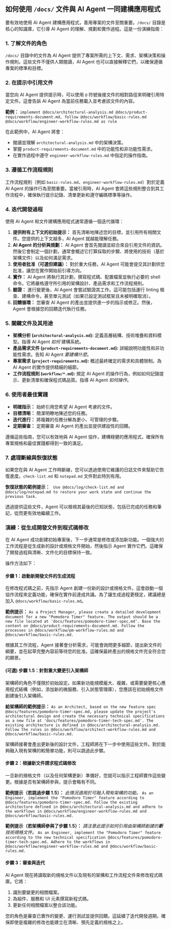 ## 如何使用 `/docs/` 文件與 AI Agent 一同建構應用程式

要有效地使用 AI Agent 建構應用程式，善用專案的文件至關重要。`/docs/` 目錄是核心的知識庫，它引導 AI Agent 的理解、規劃和實作過程。這是一份演練指南：

### 1. 了解文件的角色

`/docs/` 目錄中的文件為 AI Agent 提供了專案所需的上下文、需求、架構決策和操作規則。這些文件不僅供人類閱讀，AI Agent 也可以直接解釋它們，以確保遵循專案的標準和目標。

### 2. 在提示中引用文件

當您向 AI Agent 提供提示時，可以使用 `@` 符號後接文件的相對路徑來明確引用特定文件。這會告訴 AI Agent 為當前任務載入並考慮該文件的內容。

**範例：**
`implement @docs/architectural-analysis.md @docs/product-requirements-document.md, follow @docs/workflow/basic-rules.md @docs/workflow/engineer-workflow-rules.md as rule`

在此範例中，AI Agent 將會：
- 閱讀並理解 `architectural-analysis.md` 中的架構決策。
- 掌握 `product-requirements-document.md` 中的功能性和非功能性需求。
- 在實作過程中遵守 `engineer-workflow-rules.md` 中指定的操作指南。

### 3. 遵循工作流程規則

工作流程規則（例如 `basic-rules.md`、`engineer-workflow-rules.md`）對於定義 AI Agent 的操作行為至關重要。當被引用時，AI Agent 會將這些規則整合到其工作流程中，確保執行提示記錄、清單更新和遵守編碼標準等操作。

### 4. 迭代開發過程

使用 AI Agent 和文件建構應用程式通常遵循一個迭代循環：

1.  **提供附有上下文的初始提示：** 首先清晰地陳述您的目標，並引用所有相關文件。您提供的上下文越多，AI Agent 就越能理解任務。
2.  **AI Agent 的分析與規劃：** AI Agent 會首先閱讀並綜合來自引用文件的資訊。然後它會制定一個計劃，通常會概述它打算採取的步驟、將使用的技術（基於架構文件）以及如何滿足需求。
3.  **使用者批准（可選但建議）：** 對於重大任務，AI Agent 可能會提交其計劃供您批准，讓您在實作開始前引導方向。
4.  **實作：** AI Agent 將執行其計劃，撰寫程式碼、配置檔案並執行必要的 shell 命令。它將嚴格遵守所引用的架構設計、產品需求和工作流程規則。
5.  **驗證：** 進行變更後，AI Agent 會嘗試驗證其工作。這可能包括運行 linting 檢查、建構命令，甚至單元測試（如果已設定測試框架且未被明確取消）。
6.  **回饋循環：** 您審查 AI Agent 的產出並提供進一步的指示或修正。然後，Agent 會根據您的回饋迭代執行任務。

### 5. 關鍵文件及其用途

-   **架構分析 (`architectural-analysis.md`):** 定義高層結構、技術堆疊和資料模型。指導 AI Agent *如何* 建構系統。
-   **產品需求文件 (`product-requirements-document.md`):** 詳細說明功能性和非功能性需求。告知 AI Agent *要建構什麼*。
-   **專案需求 (`project-requirements.md`):** 概述最終確定的需求和具體限制。為 AI Agent 的實作提供精細的細節。
-   **工作流程規則 (`workflow/*.md`):** 規定 AI Agent 的操作行為，例如如何記錄提示、更新清單和確保程式碼品質。指導 AI Agent *如何操作*。

### 6. 使用者最佳實踐

-   **明確指示：** 始終引用您希望 AI Agent 考慮的文件。
-   **目標清晰：** 簡潔明瞭地陳述您的任務。
-   **迭代進行：** 將複雜的任務分解為更小、可管理的步驟。
-   **定期審查：** 定期審查 AI Agent 的產出並提供建設性的回饋。

遵循這些指南，您可以有效地與 AI Agent 協作，建構穩健的應用程式，確保所有專案規格和最佳實踐都得到一致的滿足。

### 7. 處理斷線與恢復狀態

如果您在與 AI Agent 工作時斷線，您可以透過使用它維護的日誌文件來幫助它恢復進度。`check-list.md` 和 `notepad.md` 文件對此特別有用。

**恢復狀態的範例提示：**
` Use @docs/log/check-list.md and @docs/log/notepad.md to restore your work state and continue the previous task.`

透過提供這些文件，Agent 可以檢視其最後的已知狀態，包括已完成的任務和筆記，從而更有效地繼續工作。

### 演練：從生成開發文件到程式碼修改

在 AI Agent 成功創建初始專案後，下一步通常是修改或添加新功能。一個強大的工作流程是從生成新的設計或規格文件開始，然後指示 Agent 實作它們。這確保了開發過程與清晰、文件化的目標保持一致。

操作方法如下：

#### 步驟 1：啟動新開發文件的生成流程

在修改程式碼之前，先指示 Agent 創建一份新的設計或規格文件。這會啟動一個協作流程來定義功能，確保在實作前達成共識。為了讓生成過程更穩定，建議總是加入 `@docs/workflow/basic-rules.md`。

**範例提示：**
`As a Project Manager, please create a detailed development document for a new "Pomodoro Timer" feature. The output should be a new file located at 'docs/features/pomodoro-timer-spec.md'. Base the content on @docs/product-requirements-document.md. Follow the processes in @docs/workflow/pm-workflow-rules.md and @docs/workflow/basic-rules.md.`

根據其工作流程，Agent 接著會分析需求，可能會詢問更多細節，提出新文件的綱要，並在起草完整內容前等待您的批准。這確保最終產出的規格文件完全符合您的願景。

#### (可選) 步驟 1.5：針對重大變更引入架構師

架構師的角色不僅限於初始設定。如果新功能規模龐大、複雜，或需要變更核心應用程式結構（例如，添加新的微服務、引入狀態管理庫），您應該在初始規格文件創建後引入架構師。

**給架構師的範例提示：**
`As an Architect, based on the new feature spec @docs/features/pomodoro-timer-spec.md, please update the project's architectural design and create the necessary technical specifications as a new file at 'docs/features/pomodoro-timer-tech-spec.md'. The existing architecture is defined in @docs/architectural-analysis.md. Follow the rules in @docs/workflow/architect-workflow-rules.md and @docs/workflow/basic-rules.md.`

架構師接著會產出更新後的設計文件，工程師將在下一步中使用這些文件。對於能夠融入現有架構的較簡單功能，則可以跳過此步驟。

#### 步驟 2：根據新文件請求程式碼修改

一旦新的規格文件（以及任何架構更新）準備好，您就可以指示工程師實作這些變更。根據是否有架構師參與，提示會略有不同。

**範例提示（若跳過步驟 1.5）：**
*此情況適用於可融入現有架構的功能。*
`As an Engineer, implement the "Pomodoro Timer" feature according to @docs/features/pomodoro-timer-spec.md. Follow the existing architecture defined in @docs/architectural-analysis.md and adhere to the workflows in @docs/workflow/engineer-workflow-rules.md and @docs/workflow/basic-rules.md.`

**範例提示（若架構師參與了步驟 1.5）：**
*請注意此提示如何引用由架構師創建的**新**技術規格文件。*
`As an Engineer, implement the "Pomodoro Timer" feature according to the new technical specification @docs/features/pomodoro-timer-tech-spec.md. Adhere to the workflows in @docs/workflow/engineer-workflow-rules.md and @docs/workflow/basic-rules.md.`

#### 步驟 3：審查與迭代

AI Agent 現在將讀取新的規格文件以及現有的架構和工作流程文件來修改程式碼庫。它將：
1.  識別要變更的相關檔案。
2.  為組件、服務和 UI 元素撰寫新程式碼。
3.  更新任何相關檔案以整合該功能。

您的角色是審查已實作的變更、運行測試並提供回饋。這延續了迭代開發週期，確保即使是複雜的修改也能建立在清晰、預先定義的規格之上。